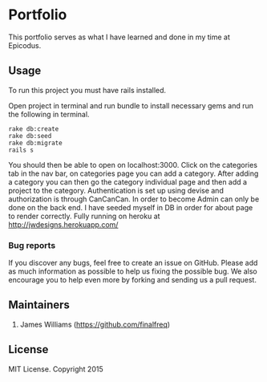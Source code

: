 # Portfolio

This portfolio serves as what I have learned and done in my time at Epicodus.

## Usage

To run this project you must have rails installed.

Open project in terminal and run bundle to install necessary gems and run the following in terminal.

```
rake db:create
rake db:seed
rake db:migrate
rails s
```

You should then be able to open on localhost:3000. Click on the categories tab in the nav bar, on categories page you can add a category.
After adding a category you can then go the category individual page and then add a project to the category. Authentication is set up using devise and authorization is through CanCanCan.
In order to become Admin can only be done on the back end. I have seeded myself in DB in order for about page to render correctly. Fully running on heroku at http://jwdesigns.herokuapp.com/

### Bug reports

If you discover any bugs, feel free to create an issue on GitHub. Please add as much information as
possible to help us fixing the possible bug. We also encourage you to help even more by forking and
sending us a pull request.


## Maintainers
1. James Williams (https://github.com/finalfreq)


## License
MIT License. Copyright 2015
